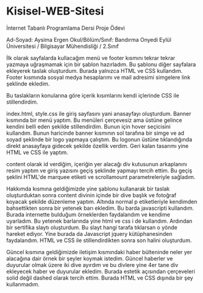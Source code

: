 # Kisisel-WEB-Sitesi
İnternet Tabanlı Programlama Dersi Proje Ödevi


Ad-Soyad: Aysima Ergen
Okul/Bölüm/Sınıf: Bandırma Onyedi Eylül Üniversitesi / Bilgisayar Mühendisliği / 2.Sınıf

İlk olarak sayfalarda kullacağım menü ve footer kısmını tekrar tekrar yazmaya uğraşmamak için bir şablon hazırladım. Bu şablonu diğer sayfalara ekleyerek taslak
oluşturdum. Burada yalnızca HTML ve CSS kullandım. Footer kısmında sosyal medya hesaplarımı ve mail adresimi simgelere link şeklinde ekledim.

Bu taslakların konularına göre içerik kısımlarını kendi içlerinde CSS ile stillendirdim.

index.html, style.css ile giriş sayfasını yani anasayfayı oluşturdum. 
Banner kısmında bir menü yaptım. Bu menüleri çerçevesiz ama üstüne gelince kendini belli eden şekilde stillendirdim. Bunun için hover seçicisini kullandım.
Bunun haricinde banner kısmının sol tarafına bir simge ve ad soyad şeklinde bir logo yapmaya çalıştım. Bu logonun üstüne tıklandığında direkt anasayfaya 
gidecek şekilde özellik verdim. Geri kalan tasarımı yine HTML ve CSS ile yaptım.

content olarak id verdiğim, içeriğin yer alacağı div kutusunun arkaplanını resim yaptım ve giriş yazısını geçiş şeklinde yapmayı tercih ettim. Bu geçiş şeklini 
HTML'de marquee etiketi ve scrollamount parametreleriyle sağladım. 


Hakkımda kısmına geldiğimizde yine şablonu kullanarak bir taslak oluşturduktan sonra content divinin içinde bir dive başlık ve fotoğraf koyacak şekilde düzenleme
yaptım. Altında normal p etiketleriyle kendimden bahsettikten sonra bir yetenek barı ekledim. Bu barda javascripti kullandım. Burada internette bulduğum örneklerden
faydalandım ve kendime uyarladım. Bu yetenek barlarında yine html ve css i de kullandım.
Ardından bir sertifika slaytı oluşturdum. Bu slayt hangi tarafa tıklarsan o yönde hareket ediyor. Yine burada da Javascript jquery kütüphanesinden faydalandım.
HTML ve CSS ile stillendirdikten sonra son halini oluşturdum. 

Güncel kısmına geldiğimizde iletişim kısmındaki haber bülteninde neler yer alacağına dair örnek bir şeyler koymak istedim. Güncel haberler ve duyurular olmak
üzere iki dive ayırdım ve bu divlere yine 4er tane div ekleyecek haber ve duyurular ekledim. Burada estetik açısından çerçeveleri solid değil dashed olarak 
tercih ettim.
Burada HTML ve CSS dışında bir şey kullanmadım.





